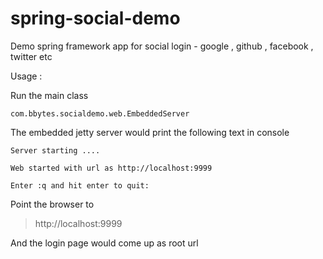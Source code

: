 spring-social-demo
==================

Demo spring framework app for social login - google , github , facebook , twitter etc 

Usage :

Run the main class

`com.bbytes.socialdemo.web.EmbeddedServer`


The embedded jetty server would print the following text in console

    Server starting ....
    
    Web started with url as http://localhost:9999
    
    Enter :q and hit enter to quit:

Point the browser to 
>  http://localhost:9999

And the login page would come up as root url